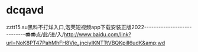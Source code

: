 # dcqavd
zztt15.su黑料不打烊入口,泡芙短视频app下载安装正版2022----------------------------📻📻点/此/进/入/http://www.baidu.com/link?url=NoK8PT47PahMhFH8Vie_jnciyIKNTTtVBQKpill6udK&amp;wd
